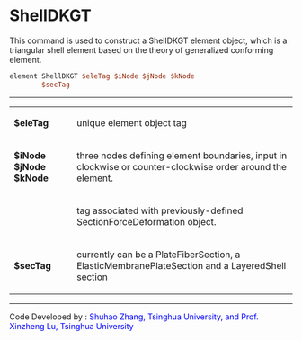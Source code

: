 # ShellDKGT

<p>This command is used to construct a ShellDKGT element object, which
is a triangular shell element based on the theory of generalized
conforming element.</p>

```tcl
element ShellDKGT $eleTag $iNode $jNode $kNode
        $secTag
```
<hr />
<table>
<tbody>
<tr class="odd">
<td><p><strong>$eleTag</strong></p></td>
<td><p>unique element object tag</p></td>
</tr>
<tr class="even">
<td><p><strong>$iNode $jNode $kNode</strong></p></td>
<td><p>three nodes defining element boundaries, input in clockwise or
counter-clockwise order around the element.</p></td>
</tr>
<tr class="odd">
<td></td>
<td><p>tag associated with previously-defined SectionForceDeformation
object.</p></td>
</tr>
<tr class="even">
<td><p><strong>$secTag</strong></p></td>
<td><p>currently can be a PlateFiberSection, a
ElasticMembranePlateSection and a LayeredShell section</p></td>
</tr>
</tbody>
</table>
<hr />
<p>Code Developed by : <span style="color:blue"> Shuhao Zhang,
Tsinghua University, and Prof. Xinzheng Lu, Tsinghua University
</span></p>
